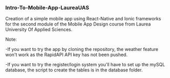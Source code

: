 ### Intro-To-Mobile-App-LaureaUAS ###

Creation of a simple mobile app using React-Native and Ionic frameworks for the second module of the Mobile App Design course from Laurea University Of Applied Sciences.

Note:

  -If you want to try the app by cloning the repository, the weather feature won't work as the RapidAPI API key has not been pushed.


  -If you want to try the register/login system you'll have to set up the mySQL database, the script to create the tables is in the database folder.